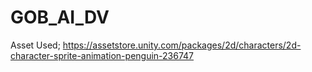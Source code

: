 # GOB_AI_DV
 Asset Used; https://assetstore.unity.com/packages/2d/characters/2d-character-sprite-animation-penguin-236747

